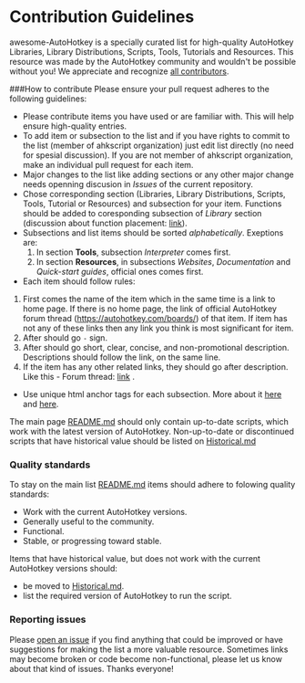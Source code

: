 # Contribution Guidelines
awesome-AutoHotkey is a specially curated list for high-quality AutoHotkey Libraries, Library Distributions, Scripts, Tools, Tutorials and Resources.
This resource was made by the AutoHotkey community and wouldn't be possible without you! We appreciate and recognize [all contributors](https://github.com/ahkscript/awesome-AutoHotkey/graphs/contributors).


###How to contribute
Please ensure your pull request adheres to the following guidelines:
- Please contribute items you have used or are familiar with. This will help ensure high-quality entries.
- To add item or subsection to the list and if you have rights to commit to the list (member of ahkscript organization) just edit list directly (no need for spesial discussion). If you are not member of ahkscript organization, make an individual pull request for each item.
- Major changes to the list like adding sections or any other major change needs openning discusion in *Issues* of the current repository.
- Chose corresponding section (Libraries, Library Distributions, Scripts, Tools, Tutorial or Resources) and subsection for your item. Functions should be added to coresponding subsection of *Library* section (discussion about function placement: [link](https://github.com/ahkscript/awesome-AutoHotkey/issues/35)).
- Subsections and list items should be sorted *alphabetically*. Exeptions are:
  1. In section **Tools**, subsection *Interpreter* comes first.
  3. In section **Resources**, in subsections *Websites*, *Documentation* and *Quick-start guides*, official ones comes first. 
- Each item should follow rules:
 1. First comes the name of the item which in the same time is a link to home page. If there is no home page, the link of official AutoHotkey forum thread (https://autohotkey.com/boards/) of that item. If item has not any of these links then any link you think is most significant for item. 
 2. After should go `-` sign. 
 3. After should go short, clear, concise, and non-promotional description. Descriptions should follow the link, on the same line.
 4. If the item has any other related links, they should go after description. Like this - Forum thread: [link](http://link) .
- Use unique html anchor tags for each subsection. More about it [here](https://github.com/ahkscript/awesome-AutoHotkey/issues/12) and [here](https://github.com/ahkscript/awesome-AutoHotkey/issues/2#issuecomment-52114056).

The main page [README.md](https://github.com/ahkscript/awesome-AutoHotkey/blob/master/README.md) should only contain up-to-date scripts, which work with the latest version of AutoHotkey. Non-up-to-date or discontinued scripts that have historical value should be listed on [Historical.md](https://github.com/ahkscript/awesome-AutoHotkey/blob/master/Historical.md)

### Quality standards
To stay on the main list [README.md](https://github.com/ahkscript/awesome-AutoHotkey/blob/master/README.md) items should adhere to folowing quality standards:
- Work with the current AutoHotkey versions.
- Generally useful to the community.
- Functional.
- Stable, or progressing toward stable.

Items that have historical value, but does not work with the current AutoHotkey versions should:
- be moved to [Historical.md](https://github.com/ahkscript/awesome-AutoHotkey/blob/master/Historical.md).
- list the required version of AutoHotkey to run the script.

### Reporting issues
Please [open an issue](https://github.com/ahkscript/awesome-AutoHotkey/issues/new) if you find anything that could be improved or have suggestions for making the list a more valuable resource. Sometimes links may become broken or code become non-functional, please let us know about that kind of issues. Thanks everyone!

